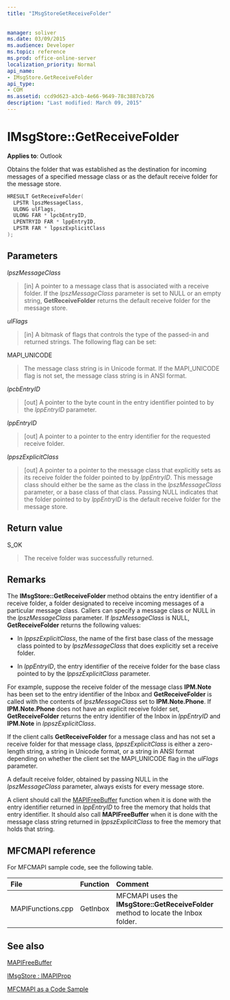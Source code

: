 ```yaml
---
title: "IMsgStoreGetReceiveFolder"
 
 
manager: soliver
ms.date: 03/09/2015
ms.audience: Developer
ms.topic: reference
ms.prod: office-online-server
localization_priority: Normal
api_name:
- IMsgStore.GetReceiveFolder
api_type:
- COM
ms.assetid: ccd9d623-a3cb-4e66-9649-78c3887cb726
description: "Last modified: March 09, 2015"
---
```


# IMsgStore::GetReceiveFolder

  
  
**Applies to**: Outlook 
  
Obtains the folder that was established as the destination for incoming messages of a specified message class or as the default receive folder for the message store.
  
```cpp
HRESULT GetReceiveFolder(
  LPSTR lpszMessageClass,
  ULONG ulFlags,
  ULONG FAR * lpcbEntryID,
  LPENTRYID FAR * lppEntryID,
  LPSTR FAR * lppszExplicitClass
);
```

## Parameters

 _lpszMessageClass_
  
> [in] A pointer to a message class that is associated with a receive folder. If the  _lpszMessageClass_ parameter is set to NULL or an empty string, **GetReceiveFolder** returns the default receive folder for the message store. 
    
 _ulFlags_
  
> [in] A bitmask of flags that controls the type of the passed-in and returned strings. The following flag can be set:
    
MAPI_UNICODE 
  
> The message class string is in Unicode format. If the MAPI_UNICODE flag is not set, the message class string is in ANSI format.
    
 _lpcbEntryID_
  
> [out] A pointer to the byte count in the entry identifier pointed to by the  _lppEntryID_ parameter. 
    
 _lppEntryID_
  
> [out] A pointer to a pointer to the entry identifier for the requested receive folder.
    
 _lppszExplicitClass_
  
> [out] A pointer to a pointer to the message class that explicitly sets as its receive folder the folder pointed to by  _lppEntryID_. This message class should either be the same as the class in the  _lpszMessageClass_ parameter, or a base class of that class. Passing NULL indicates that the folder pointed to by  _lppEntryID_ is the default receive folder for the message store. 
    
## Return value

S_OK 
  
> The receive folder was successfully returned.
    
## Remarks

The **IMsgStore::GetReceiveFolder** method obtains the entry identifier of a receive folder, a folder designated to receive incoming messages of a particular message class. Callers can specify a message class or NULL in the  _lpszMessageClass_ parameter. If  _lpszMessageClass_ is NULL, **GetReceiveFolder** returns the following values: 
  
- In  _lppszExplicitClass_, the name of the first base class of the message class pointed to by  _lpszMessageClass_ that does explicitly set a receive folder. 
    
- In  _lppEntryID_, the entry identifier of the receive folder for the base class pointed to by the  _lppszExplicitClass_ parameter. 
    
For example, suppose the receive folder of the message class **IPM.Note** has been set to the entry identifier of the Inbox and **GetReceiveFolder** is called with the contents of  _lpszMessageClass_ set to **IPM.Note.Phone**. If **IPM.Note.Phone** does not have an explicit receive folder set, **GetReceiveFolder** returns the entry identifier of the Inbox in  _lppEntryID_ and **IPM.Note** in  _lppszExplicitClass_.
  
If the client calls **GetReceiveFolder** for a message class and has not set a receive folder for that message class,  _lppszExplicitClass_ is either a zero-length string, a string in Unicode format, or a string in ANSI format depending on whether the client set the MAPI_UNICODE flag in the  _ulFlags_ parameter. 
  
A default receive folder, obtained by passing NULL in the  _lpszMessageClass_ parameter, always exists for every message store. 
  
A client should call the [MAPIFreeBuffer](mapifreebuffer.md) function when it is done with the entry identifier returned in  _lppEntryID_ to free the memory that holds that entry identifier. It should also call **MAPIFreeBuffer** when it is done with the message class string returned in  _lppszExplicitClass_ to free the memory that holds that string. 
  
## MFCMAPI reference

For MFCMAPI sample code, see the following table.
  
|**File**|**Function**|**Comment**|
|:-----|:-----|:-----|
|MAPIFunctions.cpp  <br/> |GetInbox  <br/> |MFCMAPI uses the **IMsgStore::GetReceiveFolder** method to locate the Inbox folder.  <br/> |
   
## See also



[MAPIFreeBuffer](mapifreebuffer.md)
  
[IMsgStore : IMAPIProp](imsgstoreimapiprop.md)


[MFCMAPI as a Code Sample](mfcmapi-as-a-code-sample.md)

